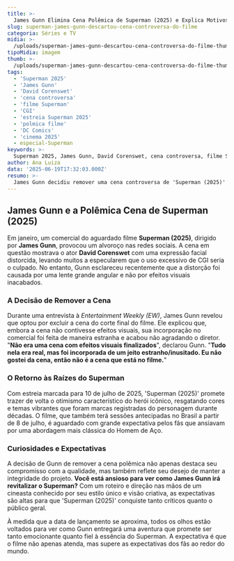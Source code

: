 ```yaml
---
title: >-
  James Gunn Elimina Cena Polêmica de Superman (2025) e Explica Motivos
slug: superman-james-gunn-descartou-cena-controversa-do-filme
categoria: Séries e TV
midia: >-
  /uploads/superman-james-gunn-descartou-cena-controversa-do-filme-thumb.png
tipoMidia: imagem
thumb: >-
  /uploads/superman-james-gunn-descartou-cena-controversa-do-filme-thumb.png
tags:
  - 'Superman 2025'
  - 'James Gunn'
  - 'David Corenswet'
  - 'cena controversa'
  - 'filme Superman'
  - 'CGI'
  - 'estreia Superman 2025'
  - 'polmica filme'
  - 'DC Comics'
  - 'cinema 2025'
  - especial-Superman
keywords: >-
  Superman 2025, James Gunn, David Corenswet, cena controversa, filme Superman, CGI, estreia Superman 2025, polêmica filme, DC Comics, cinema 2025
author: Ana Luiza
data: '2025-06-19T17:32:03.000Z'
resumo: >-
  James Gunn decidiu remover uma cena controversa de 'Superman (2025)' que gerou debate entre os fãs. O diretor declarou que nunca gostou da cena e explicou os motivos por trás de sua decisão.
---
```


## James Gunn e a Polêmica Cena de Superman (2025)

Em janeiro, um comercial do aguardado filme **Superman (2025)**, dirigido por **James Gunn**, provocou um alvoroço nas redes sociais. A cena em questão mostrava o ator **David Corenswet** com uma expressão facial distorcida, levando muitos a especularem que o uso excessivo de CGI seria o culpado. No entanto, Gunn esclareceu recentemente que a distorção foi causada por uma lente grande angular e não por efeitos visuais inacabados.

### A Decisão de Remover a Cena

Durante uma entrevista à _Entertainment Weekly (EW)_, James Gunn revelou que optou por excluir a cena do corte final do filme. Ele explicou que, embora a cena não contivesse efeitos visuais, sua incorporação no comercial foi feita de maneira estranha e acabou não agradando o diretor. "**Não era uma cena com efeitos visuais finalizados**", declarou Gunn. "**Tudo nela era real, mas foi incorporada de um jeito estranho/inusitado. Eu não gostei da cena, então não é a cena que está no filme.**"

### O Retorno às Raízes do Superman

Com estreia marcada para 10 de julho de 2025, 'Superman (2025)' promete trazer de volta o otimismo característico do herói icônico, resgatando cores e temas vibrantes que foram marcas registradas do personagem durante décadas. O filme, que também terá sessões antecipadas no Brasil a partir de 8 de julho, é aguardado com grande expectativa pelos fãs que ansiavam por uma abordagem mais clássica do Homem de Aço.

### Curiosidades e Expectativas

A decisão de Gunn de remover a cena polêmica não apenas destaca seu compromisso com a qualidade, mas também reflete seu desejo de manter a integridade do projeto. **Você está ansioso para ver como James Gunn irá revitalizar o Superman?** Com um roteiro e direção nas mãos de um cineasta conhecido por seu estilo único e visão criativa, as expectativas são altas para que 'Superman (2025)' conquiste tanto críticos quanto o público geral.

À medida que a data de lançamento se aproxima, todos os olhos estão voltados para ver como Gunn entregará uma aventura que promete ser tanto emocionante quanto fiel à essência do Superman. A expectativa é que o filme não apenas atenda, mas supere as expectativas dos fãs ao redor do mundo.